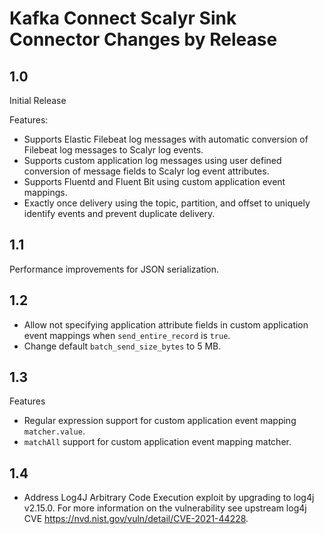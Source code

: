 # Kafka Connect Scalyr Sink Connector Changes by Release

## 1.0
Initial Release

Features:
* Supports Elastic Filebeat log messages with automatic conversion of Filebeat log messages to Scalyr log events.
* Supports custom application log messages using user defined conversion of message fields to Scalyr log event attributes.
* Supports Fluentd and Fluent Bit using custom application event mappings.
* Exactly once delivery using the topic, partition, and offset to uniquely identify events and prevent duplicate delivery.

## 1.1
Performance improvements for JSON serialization.

## 1.2
* Allow not specifying application attribute fields in custom application event mappings when `send_entire_record` is `true`.
* Change default `batch_send_size_bytes` to 5 MB.

## 1.3
Features
* Regular expression support for custom application event mapping `matcher.value`.
* `matchAll` support for custom application event mapping matcher.

## 1.4
* Address Log4J Arbitrary Code Execution exploit by upgrading to log4j v2.15.0. For more information on the vulnerability
  see upstream log4j CVE https://nvd.nist.gov/vuln/detail/CVE-2021-44228.
